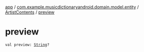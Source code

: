 [app](../../index.md) / [com.example.musicdictionaryandroid.domain.model.entity](../index.md) / [ArtistContents](index.md) / [preview](./preview.md)

# preview

`val preview: `[`String`](https://kotlinlang.org/api/latest/jvm/stdlib/kotlin/-string/index.html)`?`